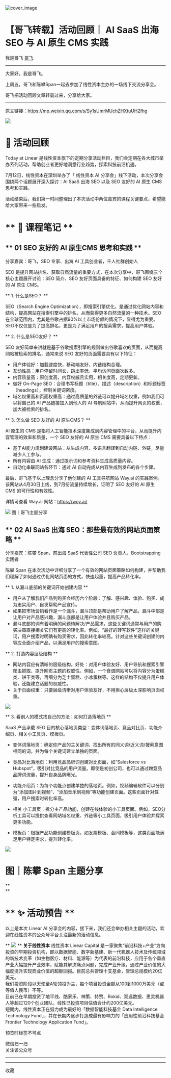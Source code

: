 ![cover_image](https://mmbiz.qpic.cn/sz_mmbiz_jpg/LBrX00GQeictuhwRdz8sXRhbmYaABiafq5soAXGJse1vxUwTLHtwicQhdf5fBXqjuKXkzynh7dGtR7Tn5EibP5lFOg/0?wx_fmt=jpeg)

#  【哥飞转载】活动回顾｜ AI SaaS 出海 SEO 与 AI 原生 CMS 实践

我是哥飞  [ 哥飞 ](javascript:void\(0\);)

__ _ _ _ _

大家好，我是哥飞。

上周五，哥飞和陈攀Span一起去参加了线性资本主办的一场线下交流分享会。

哥飞把活动回顾文章转载过来，分享给大家。

* * *

  

原文链接：https://mp.weixin.qq.com/s/Sy1sUmrMUchZHXtuUH2fhg

![](https://mmbiz.qpic.cn/sz_mmbiz_png/RjdQmafrRzs0Fib71lItXKq6jtNdGQ2ZOFK0hREEdwt16sHE80M1phfgiaMPThbbicxxBXtMOXLu8hRgVTibOrlc3Q/640?wx_fmt=other&from=appmsg&tp=webp&wxfrom=5&wx_lazy=1&wx_co=1)

  

#  **👋 活动回顾**

Today at Linear 是线性资本旗下的定期分享活动栏目，我们会定期在各大城市举办系列活动，帮助创业者更好地洞悉行业趋势，探索科技前沿机遇。

7月12日，线性资本在深圳举办了「 线性资本 AI 分享会」线下活动，本次分享会围绕两个话题展开深入探讨：AI SaaS 出海 SEO 以及 SEO 友好的
AI 原生 CMS 思考和实践。

活动结束后，我们第一时间整理出了本次活动中两位嘉宾的课程关键要点，希望能给大家带来一些启发。

  

#  ** 📝 课程笔记  **

##  ** 01 SEO 友好的 AI 原生CMS 思考和实践  **

分享嘉宾：哥飞，SEO 专家、出海 AI 工具创业者，千人社群创始人

SEO 是提升网站排名、获取自然流量的重要方式，在本次分享中，哥飞围绕三个核心主题展开讨论：SEO 简介、SEO 友好页面具备的特征、如何构建 SEO
友好的 AI 原生 CMS。

** 1\. 什么是SEO？  **

SEO（Search Engine
Optimization），即搜索引擎优化，是通过优化网站内容和结构，提高网站在搜索引擎中的排名，从而获得更多自然流量的一种技术。SEO在全球范围内，尤其是谷歌占据90%以上市场份额的情况下，显得尤为重要。SEO不仅仅是为了提高排名，更是为了满足用户的搜索需求，提高用户体验。

  

** 2\. 什么是SEO友好？  **

SEO 友好简单来讲就是基于谷歌搜索引擎的规则做出谷歌喜欢的页面，从而提高网站被检索的排名，通常来说 SEO 友好的页面需要具有以下特征：

  * 用户体验好：加载速度快，移动端友好，内链结构合理。 
  * 互动性高：用户停留时间长，跳出率低，平均访问页面次数多。 
  * 内容质量高：原创度高，内容权威且实用，相关度高，定期更新。 
  * 做好 On-Page SEO：合理书写标题（title）、描述（description）和标题标签（headings），控制关键词密度。 
  * 域名权重高和页面权重高：通过高质量的外链可以提升域名权重，例如我们可以将自己的 AI 产品链接加入到他人的 AI 导航网站中，从而提升网页的权重，加大被检索的排名。 

** 3\. 怎么做 SEO 友好的 AI 原生CMS？  **

AI 原生的 CMS 是指将人工智能技术深度集成到内容管理中的平台，从而提升内容管理的效率和质量，一个 SEO 友好的 AI 原生 CMS
需要具备以下特点：

  * 基于AI能力规划建设网站：从生成内容、多语言翻译到自动内链、外链，尽量减少人工参与。 
  * 所有内容由 AI 生成：通过提示词和参考资料生成高质量内容。 
  * 自动化串联网站各环节：通过 AI 自动完成从内容生成到发布的各个步骤。 

  

最后，哥飞基于以上理念分享了他创建的 AI 工具导航网站 Way.ai 的实践案例。该网站从4月30日上线，到7月份流量持续增长，证明了 SEO 友好的
AI 原生 CMS 的可行性和有效性。

详情可查看 Way.ai 网站：https://woy.ai/

![](https://mmbiz.qpic.cn/sz_mmbiz_png/RjdQmafrRzs0Fib71lItXKq6jtNdGQ2ZOvGvtzWpyf1clw0ahHicbFeU7hYhS1WicaKTsmNxZtMUhee3yS4AjNU0w/640?wx_fmt=other&from=appmsg&tp=webp&wxfrom=5&wx_lazy=1&wx_co=1)
图｜哥飞主题分享

  

##  

##  ** 02 AI SaaS 出海 SEO：那些最有效的网站页面策略  **

分享嘉宾：陈攀 Span，前出海 SaaS 代表性公司 SEO 负责人，Bootstrapping 实践者

陈攀 Span 在本次活动中详细分享了一个有效的网站页面策略如何构建，并帮助我们理解了如何通过优化网站页面的方式，快速起量，提高产品转化率。

** 1\. 从漏斗底部的关键词开始创建内容  **

  * 用户从了解我们产品到购买会经历六个阶段：了解、感兴趣、体验、购买、成为忠实用户、自发帮助产品宣传。 
  * 如果把市场营销看作是一个漏斗，漏斗顶部是帮助用户了解产品，漏斗中部是让用户对产品感兴趣，漏斗底部是让用户体验并且购买产品。 
  * 漏斗底部的词有着明确的问题待解决/产品需求，这些关键词通常与用户的购买决策直接相关它们有更高的转化率。例如，“最好的转写软件”这样的关键词，用户搜索时明确有购买需求，因此转化率较高。针对这些关键词创建的内容应全面介绍产品，以满足用户的搜索意图。 

  

** 2\. 打造内容层级结构  **

  * 网站内容应有清晰的层级结构。好处：对用户体验友好、用户导航和搜索引擎爬虫抓取、提升网页主题的权威性。例如，一个食谱网站可以将内容分为蛋糕类、饼干类等，再细分为芝士蛋糕、小冰蛋糕等。这样的结构不仅提升用户体验，还能建立话题的权威性。 
  * 关于页面权重：只要层级清晰对用户体验友好，不用担心层级太深影响页面权重。 

  

![](https://mmbiz.qpic.cn/sz_mmbiz_png/RjdQmafrRzs0Fib71lItXKq6jtNdGQ2ZORqSXKuv0YicQ4MBHGACV9tJPOsVhia0qUQPUV6qD4bhmibl4fdt9iczd9g/640?wx_fmt=other&from=appmsg&tp=webp&wxfrom=5&wx_lazy=1&wx_co=1)

  

** 3\. 看别人的模式找自己的方法：如何打造落地页  **

SaaS 产品承载 SEO 目的核心落地页类型：变体词落地页、竞品对比页、功能介绍页、相关小工具页、模板页。

  * 变体词落地页：确定你产品的主关键词，找出所有的同义词/近义词/搜索意图相同的词，并为每个关键词建立单独的页面。 

  * 竞品对比落地页：利用竞品品牌词创建对比页面，如“Salesforce vs Hubspot”，吸引对比竞品的用户流量。即使是初创公司，也可以通过蹭竞品品牌词流量，提升自身品牌曝光。 
  * 功能介绍页：为每个功能点创建单独的落地页。例如，视频编辑软件可以分别为“添加图片到视频”、“添加音乐到视频”等功能创建页面。这些页面针对性强，用户搜索时转化率高。 
  * 相关  小工具页：拆分主产品功能，创建在线体验的小工具页面。例如，SEO分析工具可以提供查看网站域名权重、外链等小工具页面，吸引用户体验并探索更多功能。 
  * 模板页：根据产品功能创建模板页，如发票模板、合同模板等，这类页面能满足用户特定需求，提升转化率。 

  

![](https://mmbiz.qpic.cn/sz_mmbiz_png/RjdQmafrRzs0Fib71lItXKq6jtNdGQ2ZOtpf7evdKViajrhChsshMWVHKNPVnFULicmZkRJCFfKoP3eNFdibvrhGQA/640?wx_fmt=other&from=appmsg&tp=webp&wxfrom=5&wx_lazy=1&wx_co=1)

#  图｜陈攀 Span 主题分享

**  
**

#  ** ✨ 活动预告  **

以上是本次 Linear AI 分享会的内容，接下来，我们还会举办相关主题的活动，欢迎在线性资本的公众号平台关注最新的活动信息。

  

**
![](https://mmbiz.qpic.cn/sz_mmbiz_png/RjdQmafrRzuiagZG7TmaBicYgbicYZCrWYNQSH8G7CnuZPqibnoldl1DTz01fIdpsIGZZVN51mGeIQibWP7RDrCck3g/640?wx_fmt=other&wxfrom=5&wx_lazy=1&wx_co=1&tp=webp)
** **关于线性资本** 线性资本 Linear Capital
是一家聚焦“前沿科技+产业”方向投资的早期投资机构，即以数据智能、数字新基建、新一代机器人技术及传统领域的新技术变革（如生物医疗、材料、能源等）为代表的前沿科技，应用于各个垂直产业大幅提升产业效率，赋能其解决痛点问题，完成产业升级，通过产业价值的大幅度提升实现商业价值的超额回报。目前总共管理十支基金，管理总规模约20亿美元。  
我们投资阶段以天使至A轮领投为主，每个项目投资金额从100到1000万美元（或等值人民币）不等。  
目前已在早期投资了地平线、酷家乐、神策、特赞、Rokid、观远数据、思灵机器人等超过120个创业团队。线性已投资项目估值合计约200亿美元。  
短期内，线性资本正在努力成为最好的「数据智能科技基金 Data Intelligence Technology
Fund」，并在长期内逐步打造成最有影响力的「应用性前沿科技基金 Frontier Technology Application Fund」。

预览时标签不可点

微信扫一扫  
关注该公众号





****



****



  收藏

